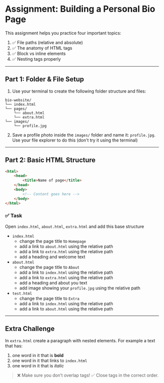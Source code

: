 # Assignment: Building a Personal Bio Page

This assignment helps you practice four important topics:

1. ✅ File paths (relative and absolute)
2. ✅ The anatomy of HTML tags
3. ✅ Block vs inline elements
4. ✅ Nesting tags properly

---

## Part 1: Folder & File Setup

1. Use your terminal to create the following folder structure and files:

```
bio-website/
└── index.html
└── pages/
    └── about.html
    └── extra.html
└── images/
    └── profile.jpg
```

2. Save a profile photo inside the `images/` folder and name it: `profile.jpg`. Use your file explorer to do this (don't try it using the terminal)

---

## Part 2: Basic HTML Structure

```html
<html>
    <head>
        <title>Name of page</title>
    </head>
    <body>
        <!-- Content goes here -->
    </body>
</html>
```

### ✅ Task

Open `index.html`, `about.html`, `extra.html` and add this base structure

-   `index.html`
    -   change the page title to `Homepage`
    -   add a link to `about.html` using the relative path
    -   add a link to `extra.html` using the relative path
    -   add a heading and welcome text
-   `about.html`
    -   change the page title to `About`
    -   add a link to `index.html` using the relative path
    -   add a link to `extra.html` using the relative path
    -   add a heading and about you text
    -   add image showing your `profile.jpg` using the relative path
-   `test.html`
    -   change the page title to `Extra`
    -   add a link to `index.html` using the relative path
    -   add a link to `about.html` using the relative path

---

## Extra Challenge

In `extra.html` create a paragraph with nested elements. For example a text that has:

1. one word in it that is **bold**
2. one word in it that links to `index.html`
3. one word in it that is _italic_

> ❌ Make sure you don’t overlap tags!
> ✅ Close tags in the correct order.
